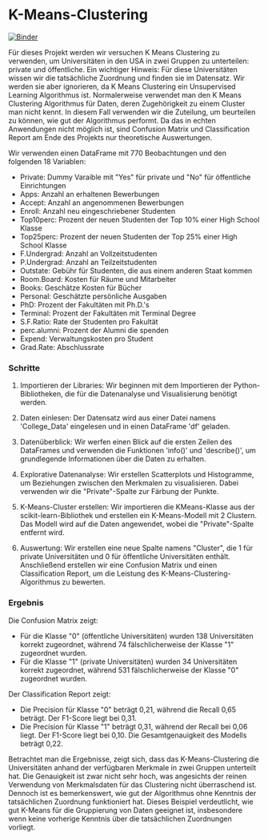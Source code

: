 # K-Means-Clustering
[![Binder](https://mybinder.org/badge_logo.svg)](https://mybinder.org/v2/gh/beckceline/K-Means-Clustering/HEAD)

Für dieses Projekt werden wir versuchen K Means Clustering zu verwenden, um Universitäten in den USA in zwei Gruppen zu unterteilen: private und öffentliche.
Ein wichtiger Hinweis: Für diese Universitäten wissen wir die tatsächliche Zuordnung und finden sie im Datensatz. Wir werden sie aber ignorieren, da K Means Clustering ein Unsupervised Learning Algorithmus ist.
Normalerweise verwendet man den K Means Clustering Algorithmus für Daten, deren Zugehörigkeit zu einem Cluster man nicht kennt. In diesem Fall verwenden wir die Zuteilung, um beurteilen zu können, wie gut der Algorithmus performt. Da das in echten Anwendungen nicht möglich ist, sind Confusion Matrix und Classification Report am Ende des Projekts nur theoretische Auswertungen.

Wir verwenden einen DataFrame mit 770 Beobachtungen und den folgenden 18 Variablen:

* Private: Dummy Varaible mit "Yes" für private und "No" für öffentliche Einrichtungen
* Apps: Anzahl an erhaltenen Bewerbungen
* Accept: Anzahl an angenommenen Bewerbungen
* Enroll: Anzahl neu eingeschriebener Studenten
* Top10perc: Prozent der neuen Studenten der Top 10% einer High School Klasse
* Top25perc: Prozent der neuen Studenten der Top 25% einer High School Klasse
* F.Undergrad: Anzahl an Vollzeitstudenten
* P.Undergrad: Anzahl an Teilzeitstudenten
* Outstate: Gebühr für Studenten, die aus einem anderen Staat kommen
* Room.Board: Kosten für Räume und Mitarbeiter
* Books: Geschätze Kosten für Bücher
* Personal: Geschätzte persönliche Ausgaben
* PhD: Prozent der Fakultäten mit Ph.D.'s
* Terminal: Prozent der Fakultäten mit Terminal Degree
* S.F.Ratio: Rate der Studenten pro Fakultät
* perc.alumni: Prozent der Alumni die spenden
* Expend: Verwaltungskosten pro Student
* Grad.Rate: Abschlussrate

### Schritte

1. Importieren der Libraries: Wir beginnen mit dem Importieren der Python-Bibliotheken, die für die Datenanalyse und Visualisierung benötigt werden.

2. Daten einlesen: Der Datensatz wird aus einer Datei namens 'College_Data' eingelesen und in einen DataFrame 'df' geladen.

3. Datenüberblick: Wir werfen einen Blick auf die ersten Zeilen des DataFrames und verwenden die Funktionen 'info()' und 'describe()', um grundlegende Informationen über die Daten zu erhalten.

4. Explorative Datenanalyse: Wir erstellen Scatterplots und Histogramme, um Beziehungen zwischen den Merkmalen zu visualisieren. Dabei verwenden wir die "Private"-Spalte zur Färbung der Punkte.

5. K-Means-Cluster erstellen: Wir importieren die KMeans-Klasse aus der scikit-learn-Bibliothek und erstellen ein K-Means-Modell mit 2 Clustern. Das Modell wird auf die Daten angewendet, wobei die "Private"-Spalte entfernt wird.

6. Auswertung: Wir erstellen eine neue Spalte namens "Cluster", die 1 für private Universitäten und 0 für öffentliche Universitäten enthält. Anschließend erstellen wir eine Confusion Matrix und einen Classification Report, um die Leistung des K-Means-Clustering-Algorithmus zu bewerten.

### Ergebnis

Die Confusion Matrix zeigt:
* Für die Klasse "0" (öffentliche Universitäten) wurden 138 Universitäten korrekt zugeordnet, während 74 fälschlicherweise der Klasse "1" zugeordnet wurden.
* Für die Klasse "1" (private Universitäten) wurden 34 Universitäten korrekt zugeordnet, während 531 fälschlicherweise der Klasse "0" zugeordnet wurden.

Der Classification Report zeigt:
* Die Precision für Klasse "0" beträgt 0,21, während die Recall 0,65 beträgt. Der F1-Score liegt bei 0,31.
* Die Precision für Klasse "1" beträgt 0,31, während der Recall bei 0,06 liegt. Der F1-Score liegt bei 0,10.
Die Gesamtgenauigkeit des Modells beträgt 0,22.

Betrachtet man die Ergebnisse, zeigt sich, dass das K-Means-Clustering die Universitäten anhand der verfügbaren Merkmale in zwei Gruppen unterteilt hat. Die Genauigkeit ist zwar nicht sehr hoch, was angesichts der reinen Verwendung von Merkmalsdaten für das Clustering nicht überraschend ist. Dennoch ist es bemerkenswert, wie gut der Algorithmus ohne Kenntnis der tatsächlichen Zuordnung funktioniert hat.
Dieses Beispiel verdeutlicht, wie gut K-Means für die Gruppierung von Daten geeignet ist, insbesondere wenn keine vorherige Kenntnis über die tatsächlichen Zuordnungen vorliegt.

